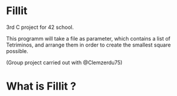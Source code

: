 # Fillit

3rd C project for 42 school.

This programm will take a file as parameter, which contains a list of Tetriminos, and arrange them in order to create the smallest square possible.

(Group project carried out with @Clemzerdu75)

# What is Fillit ?

